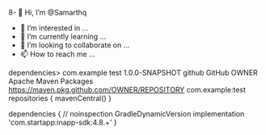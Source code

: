 8- 👋 Hi, I’m @Samarthq
- 👀 I’m interested in ...
- 🌱 I’m currently learning ...
- 💞️ I’m looking to collaborate on ...
- 📫 How to reach me ...

<!---
Samarthq/Samarthq is a ✨ special ✨ repository because its `README.md` (this file) appears on your GitHub profile.
You can click the Preview link to take a look at your changes.
--->
dependencies>
  <dependency>
    <groupId>com.example</groupId>
    <artifactId>test</artifactId>
    <version>1.0.0-SNAPSHOT</version>
  </dependency>
</dependencies>
<distributionManagement>
   <repository>
     <id>github</id>
     <name>GitHub OWNER Apache Maven Packages</name>
     <url>https://maven.pkg.github.com/OWNER/REPOSITORY</url>
   </repository>
</distributionManagement>
com.example:test
repositories {
    mavenCentral()
}

dependencies {
    // noinspection GradleDynamicVersion
    implementation 'com.startapp:inapp-sdk:4.8.+'
}
